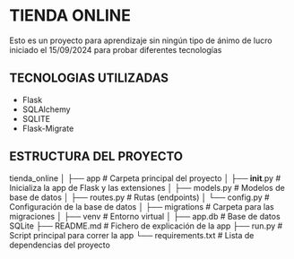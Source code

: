 # **TIENDA ONLINE**
Esto es un proyecto para aprendizaje sin ningún tipo de ánimo de lucro iniciado el 15/09/2024
para probar diferentes tecnologías

## TECNOLOGIAS UTILIZADAS

* Flask
* SQLAlchemy
* SQLITE
* Flask-Migrate

## ESTRUCTURA DEL PROYECTO
tienda_online
│
├── app                     # Carpeta principal del proyecto
│   ├── __init__.py          # Inicializa la app de Flask y las extensiones
│   ├── models.py            # Modelos de base de datos
│   ├── routes.py            # Rutas (endpoints)
│   └── config.py            # Configuración de la base de datos
│
├── migrations              # Carpeta para las migraciones
│
├── venv                    # Entorno virtual
│
├── app.db                   # Base de datos SQLite
├── README.md                # Fichero de explicación de la app
├── run.py                   # Script principal para correr la app
└── requirements.txt         # Lista de dependencias del proyecto


